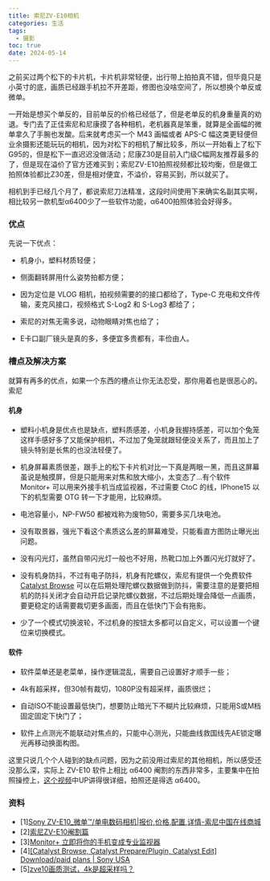 ```yaml
---
title: 索尼ZV-E10相机
categories: 生活
tags:
  - 摄影
toc: true
date: 2024-05-14
--- 
```


之前买过两个松下的卡片机，卡片机非常轻便，出行带上拍拍真不错，但毕竟只是小英寸的底，画质已经跟手机拉不开差距，修图也没啥空间了，所以想换个单反或微单。

<!-- more -->

一开始是想买个单反的，目前单反的价格已经低了，但是老单反的机身重量真的劝退。专门去了正佳索尼和尼康摸了各种相机，老机器真是笨重，就算是全画幅的微单拿久了手腕也发酸。后来就考虑买一个 M43 画幅或者 APS-C 幅这类更轻便但业余摄影还能玩玩的相机，因为对松下的相机了解比较多，所以一开始看上了松下G95的，但是松下一直迟迟没做活动；尼康Z30是目前入门级C幅网友推荐最多的了，但是现在溢价了官方还难买到；索尼ZV-E10拍照视频都比较均衡，但是做工拍照体验都比Z30差，但是相对便宜，不溢价，容易买到，所以就买了。

相机到手已经几个月了，都说索尼刀法精准，这段时间使用下来确实名副其实啊，相比较另一款机型α6400少了一些软件功能，α6400拍照体验会好得多。

### 优点

先说一下优点：

- 机身小，塑料材质轻便；

- 侧面翻转屏用什么姿势拍都方便；

- 因为定位是 VLOG 相机，拍视频需要的的接口都给了，Type-C 充电和文件传输，麦克风接口，视频格式 S-Log2 和 S-Log3 都给了；

- 索尼的对焦无需多说，动物眼睛对焦也给了；

- E卡口副厂镜头是真的多，多便宜多贵都有，丰俭由人。

### 槽点及解决方案

就算有再多的优点，如果一个东西的槽点让你无法忍受，那你用着也是很恶心的。索尼 

#### 机身

- 塑料小机身是优点也是缺点，塑料质感差，小机身我握持感差，可以加个兔笼这样手感好多了又能保护相机，不过加了兔笼就跟轻便没关系了，而且加上了镜头特别是长焦的也没法轻便了。

- 机身屏幕素质很差，跟手上的松下卡片机对比一下真是两眼一黑，而且这屏幕虽说是触摸屏，但是只能用来对焦和放大缩小，太变态了...有个软件 Monitor+ 可以用来外接手机当成监视器，不过需要 CtoC 的线，IPhone15 以下的机型需要 OTG 转一下才能用，比较麻烦。

- 电池容量小，NP-FW50 都被戏称为废物50，需要多买几块电池。

- 没有取景器，强光下看这个素质这么差的屏幕难受，只能看直方图防止曝光出问题。

- 没有闪光灯，虽然自带闪光灯一般也不好用，热靴口加上外置闪光灯就好了。

- 没有机身防抖，不过有电子防抖，机身有陀螺仪，索尼有提供一个免费软件 [Catalyst Browse](https://www.sony.com/electronics/support/articles/CCCT03000) 可以在后期处理陀螺仪数据做到防抖，需要注意的是要把相机的防抖关闭才会自动开启记录陀螺仪数据，不过后期处理会降低一点画质，要更稳定的话需要裁切更多画面，而且在低快门下会有拖影。

- 少了一个模式切换波轮，不过机身的按钮太多都可以自定义，可以设置一个键位来切换模式。

#### 软件

- 软件菜单还是老菜单，操作逻辑混乱，需要自己设置好才顺手一些；

- 4k有超采样，但30帧有裁切，1080P没有超采样，画质很烂；

- 自动ISO不能设置最低快门，想要防止暗光下不糊片比较麻烦，只能用S或M档固定固定下快门了；

- 软件上点测光不能联动对焦点的，只能中心测光，只能曲线救国线先AE锁定曝光再移动换面构图。

这里只说几个个人碰到的缺点问题，因为之前没用过索尼的其他相机，所以感受还没那么深，实际上 ZV-E10 软件上相比 α6400 阉割的东西非常多，主要集中在拍照操控上，[这个视频](https://www.bilibili.com/video/BV15g411j7cw/)中UP讲得很详细，拍照还是得选 α6400。


### 资料

- [1][Sony ZV-E10_微单™/单电数码相机|报价,价格,配置,详情-索尼中国在线商城](https://www.sonystyle.com.cn/products/ilc/zv_e10/zv_e10_feature.html)
- [2][索尼ZV-E10阉割篇](https://www.bilibili.com/video/BV15g411j7cw/)
- [3][Monitor+ 立即将你的手机变成专业监视器](https://monitorplus.cc/?lang=zh-hans)
- [4][[Catalyst Browse, Catalyst Prepare/Plugin, Catalyst Edit] Download/paid plans | Sony USA](https://www.sony.com/electronics/support/articles/CCCT03000)
- [5][zve10画质测试，4k是超采样吗？](https://www.bilibili.com/video/BV19P411C7zL/?vd_source=6a466f56496f9344eaced3c7d68623b7)
